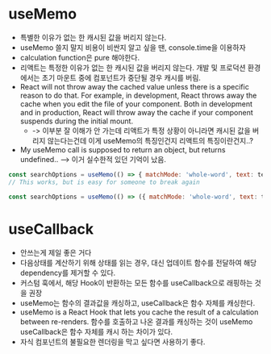 # useMemo
- 특별한 이유가 없는 한 캐시된 값을 버리지 않는다.
- useMemo 쓸지 말지 비용이 비싼지 알고 싶을 땐, console.time을 이용하자
- calculation function은 pure 해야한다.
- 리액트는 특정한 이유가 없는 한 캐시된 값을 버리지 않는다. 개발 및 프로덕션 환경에서는 초기 마운트 중에 컴포넌트가 중단될 경우 캐시를 버림.
- React will not throw away the cached value unless there is a specific reason to do that. For example, in development, React throws away the cache when you edit the file of your component. Both in development and in production, React will throw away the cache if your component suspends during the initial mount.
    - -> 이부분 잘 이해가 안 가는데 리액트가 특정 상황이 아니라면 캐시된 값을 버리지 않는다는건데 이게 useMemo의 특징인건지 리액트의 특징이란건지..?
- My useMemo call is supposed to return an object, but returns undefined.. --> 이거 실수한적 있던 기억이 났음.

```js
const searchOptions = useMemo(() => { matchMode: 'whole-word', text: text }, [text]);
// This works, but is easy for someone to break again

const searchOptions = useMemo(() => ({ matchMode: 'whole-word', text: text }), [text]);
```

# useCallback
- 안쓰는게 제일 좋은 거다
- 다음상태를 계산하기 위해 상태를 읽는 경우, 대신 업데이트 함수를 전달하여 해당 dependency를 제거할 수 있다.
- 커스텀 훅에서, 해당 Hook이 반환하는 모든 함수를 useCallback으로 래핑하는 것을 권장
- useMemo는 함수의 결과값을 캐싱하고, useCallback은 함수 자체를 캐싱한다.
- useMemo is a React Hook that lets you cache the result of a calculation between re-renders. 함수를 호출하고 나온 결과를 캐싱하는 것이 useMemo useCallback은 함수 자체를 캐시 하는 차이가 있다.
- 자식 컴포넌트의 불필요한 렌더링을 막고 싶다면 사용하기 좋다.
